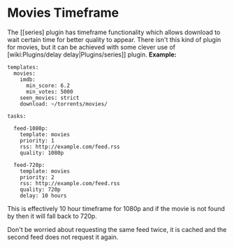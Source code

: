 # Movies Timeframe

The [[series] plugin has timeframe functionality which allows download to wait certain time for better quality to appear. There isn't this kind of plugin for movies, but it can be achieved with some clever use of [wiki:Plugins/delay delay|Plugins/series]] plugin.
**Example:**


    templates:
      movies:
        imdb:
          min_score: 6.2
          min_votes: 5000
        seen_movies: strict
        download: ~/torrents/movies/
    
    tasks:
    
      feed-1080p:
        template: movies
        priority: 1
        rss: http://example.com/feed.rss
        quality: 1080p
      
      feed-720p:
        template: movies
        priority: 2
        rss: http://example.com/feed.rss
        quality: 720p
        delay: 10 hours


This is effectively 10 hour timeframe for 1080p and if the movie is not found by then it will fall back to 720p.

Don't be worried about requesting the same feed twice, it is cached and the second feed does not request it again.
